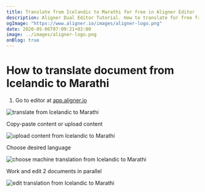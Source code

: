 ```yaml
---
title: Translate from Icelandic to Marathi for free in Aligner Editor
description: Aligner Dual Editor Tutorial. How to translate for free from Icelandic to Marathi. Aligner is multilingual document management platform. 
ogImage: "https://www.aligner.io/images/aligner-logo.png"
date: 2020-05-06T07:09:21+03:00
image: ../images/aligner-logo.png
onBlog: true
---
```


# How to translate document from Icelandic to Marathi

1. Go to editor at [app.aligner.io](https://app.aligner.io "Aligner App web page")

![translate from Icelandic to Marathi](../aligner-blank-editor.png "translate from Icelandic to Marathi")

Copy-paste content or upload content

![upload content from Icelandic to Marathi](../aligner-uploaded-document.png "upload content from Icelandic to Marathi")

Choose desired language

![choose machine translation from Icelandic to Marathi](../aligner-language-dropdown.png "choose machine translation from Icelandic to Marathi")

Work and edit 2 documents in parallel

![edit translation from Icelandic to Marathi](../aligner-double-sitded-editor.png "edit translation from Icelandic to Marathi")

